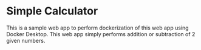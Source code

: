 # Simple Calculator
This is a sample web app to perform dockerization of this web app using Docker Desktop. This web app simply performs addition or subtraction of 2 given numbers.
